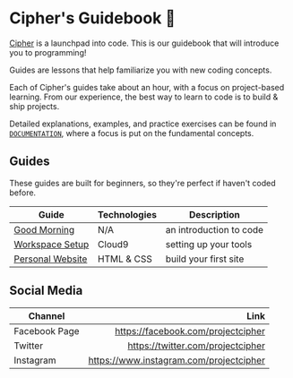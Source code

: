 # Cipher's Guidebook 🌊

[Cipher](http://projectcipher.io) is a launchpad into code. This is our guidebook that will introduce you to programming!

Guides are lessons that help familiarize you with new coding concepts.

Each of Cipher's guides take about an hour, with a focus on project-based learning. From our experience, the best way to learn to code is to build & ship projects.

Detailed explanations, examples, and practice exercises can be found in [`DOCUMENTATION`](guides/DOCUMENTATION.md), where a focus is put on the fundamental concepts.

## Guides
These guides are built for beginners, so they're perfect if haven't coded before.

| Guide | Technologies | Description |
| -- | -- | -- |
| [Good Morning](guides/good_morning/README.md) | N/A | an introduction to code |
| [Workspace Setup ](guides/workspace_setup/README.md)| Cloud9 | setting up your tools |
| [Personal Website](guides/personal_website/README.md) | HTML & CSS | build your first site |

## Social Media

| Channel        | Link          |
| ------------- | -------------:|
| Facebook Page     | https://facebook.com/projectcipher |
| Twitter       | https://twitter.com/projectcipher |
| Instagram     | https://www.instagram.com/projectcipher |

